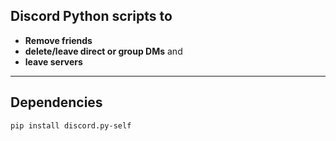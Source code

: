 Discord Python scripts to 
---
- **Remove friends**
- **delete/leave direct or group DMs** and
- **leave servers**
---

Dependencies
---
```
pip install discord.py-self
```

